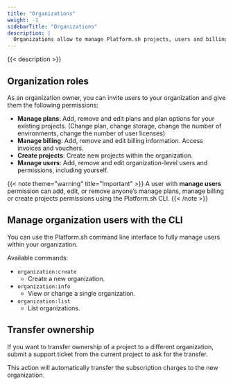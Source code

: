 ```yaml
---
title: "Organizations"
weight: -1
sidebarTitle: "Organizations"
description: |
  Organizations allow to manage Platform.sh projects, users and billing.
---
```


{{< description >}}

## Organization roles

As an organization owner, you can invite users to your organization and give them the following permissions:

* **Manage plans**: Add, remove and edit plans and plan options for your existing projects. (Change plan, change storage, change the number of environments, change the number of user licenses)
* **Manage billing**: Add, remove and edit billing information. Access invoices and vouchers.
* **Create projects**: Create new projects within the organization.
* **Manage users**: Add, remove and edit organization-level users and permissions, including yourself.

{{< note theme="warning" title="Important" >}}
A user with **manage users** permission can add, edit, or remove anyone’s manage plans, manage billing or create projects permissions using the Platform.sh CLI.
{{< /note >}}

## Manage organization users with the CLI

You can use the Platform.sh command line interface to fully manage users within your organization.

Available commands:

* `organization:create`
  * Create a new organization.
* `organization:info`   
  * View or change a single organization.
* `organization:list`   
  * List organizations.

## Transfer ownership

If you want to transfer ownership of a project to a different organization, submit a support ticket from the current project to ask for the transfer.

This action will automatically transfer the subscription charges to the new organization.
